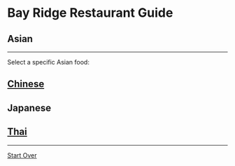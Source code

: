 # Bay Ridge Restaurant Guide
## Asian
---
Select a specific Asian food:
## [Chinese]( https://www.pandabrooklyn.com/)
## Japanese
## [Thai](http://glowthai.com/)
---
[Start Over](../home.md)